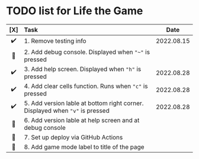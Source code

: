 # TODO list for Life the Game

| [X] | Task | Date |
|:--:|:---|:--:|
| :heavy_check_mark: | 1. Remove testing info | 2022.08.15 |
| :black_square_button: | 2. Add debug console. Displayed when ```"~"``` is pressed |  |  
| :heavy_check_mark: | 3. Add help screen. Displayed when ```"h"``` is pressed | 2022.08.28 |  
| :heavy_check_mark: | 4. Add clear cells function. Runs when ```"c"``` is pressed | 2022.08.28 |   
| :heavy_check_mark: | 5. Add version lable at bottom right corner. Displayed when ```"v"``` is pressed | 2022.08.28 |
| :black_square_button: | 6. Add version lable at help screen and at debug console |  |
| :black_square_button: | 7. Set up deploy via GitHub Actions |  |
| :black_square_button: | 8. Add game mode label to title of the page |  |
